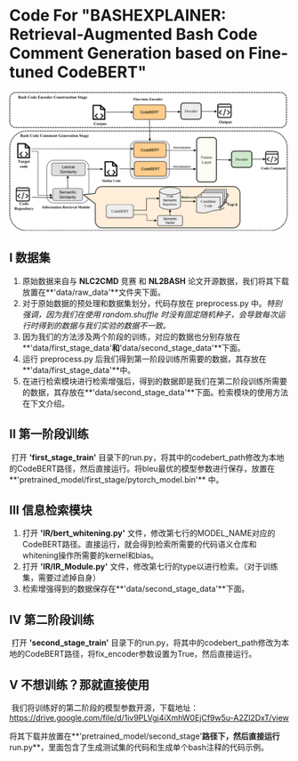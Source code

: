 # Code For "BASHEXPLAINER: Retrieval-Augmented Bash Code Comment Generation based on Fine-tuned CodeBERT"

![](figs\BASHEXPLAINER.png)

## Ⅰ 数据集

1. 原始数据来自与 **NLC2CMD** 竞赛 和 **NL2BASH** 论文开源数据，我们将其下载放置在**'data/raw_data'**文件夹下面。
2. 对于原始数据的预处理和数据集划分，代码存放在 preprocess.py 中。*特别强调，因为我们在使用 random.shuffle 时没有固定随机种子，会导致每次运行时得到的数据与我们实验的数据不一致。*
3. 因为我们的方法涉及两个阶段的训练，对应的数据也分别存放在**'data/first_stage_data'**和**'data/second_stage_data'**下面。
4. 运行 preprocess.py 后我们得到第一阶段训练所需要的数据，其存放在**'data/first_stage_data'**中。
5. 在进行检索模块进行检索增强后，得到的数据即是我们在第二阶段训练所需要的数据，其存放在**'data/second_stage_data'**下面。检索模块的使用方法在下文介绍。

## Ⅱ 第一阶段训练

​        打开 **'first_stage_train'** 目录下的run.py，将其中的codebert_path修改为本地的CodeBERT路径，然后直接运行。将bleu最优的模型参数进行保存，放置在**'pretrained_model/first_stage/pytorch_model.bin'** 中。

## Ⅲ 信息检索模块

1. 打开 **'IR/bert_whitening.py'** 文件，修改第七行的MODEL_NAME对应的CodeBERT路径。直接运行，就会得到检索所需要的代码语义仓库和whitening操作所需要的kernel和bias。
2. 打开 **'IR/IR_Module.py'** 文件，修改第七行的type以进行检索。（对于训练集，需要过滤掉自身）
3. 检索增强得到的数据保存在**'data/second_stage_data'**下面。

## Ⅳ 第二阶段训练

​		打开 **'second_stage_train'** 目录下的run.py，将其中的codebert_path修改为本地的CodeBERT路径，将fix_encoder参数设置为True，然后直接运行。

## Ⅴ 不想训练？那就直接使用

​		我们将训练好的第二阶段的模型参数开源，下载地址：https://drive.google.com/file/d/1iv9PLVgj4iXmhW0EjCf9w5u-A2Zl2DxT/view

​		将其下载并放置在**'pretrained_model/second_stage'**路径下，然后直接运行**run.py**，里面包含了生成测试集的代码和生成单个bash注释的代码示例。

